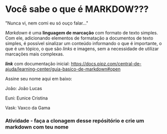 # Você sabe o que é MARKDOW???

"Nunca vi, nem comi eu só ouço falar..."

_Markdown_ é uma **linguagem de marcação** com formato de texto simples. Com ele, adicionando elementos de formatação a documentos de texto simples, é possível sinalizar um conteúdo informando o que é importante, o que é um tópico, o que são *links* e imagens, sem a necessidade de utilizar marcações mais complexas.

***link*** com documentação inicial: <https://docs.pipz.com/central-de-ajuda/learning-center/guia-basico-de-markdown#open>

Assine seu nome aqui em baixo:
  
  João: João Lucas
  
  Euni: Eunice Cristina
  
  Vask: Vaxco da Gama
  
  ### Atividade - faça a clonagem desse repósitório e crie um markdown com teu nome
